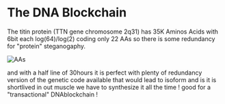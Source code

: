 # The DNA Blockchain 


The titin protein (TTN gene chromosome 2q31) has 35K Aminos Acids with 6bit each  log(64)/log(2) coding only 22 AAs so
there is some redundancy for "protein" steganogaphy.

![AAs](https://dweb.link/ipfs/QmYtvk2EEAyez33FmtSWsXPZtpatAzHDe24NvuynzWeYUA)

and with a  half line of 30hours it is perfect with plenty of redundancy
version of the genetic code available that would lead to isoform and is
it is shortlived in out muscle we have to synthesize it all the time !
good for a "transactional"  DNAblockchain !
